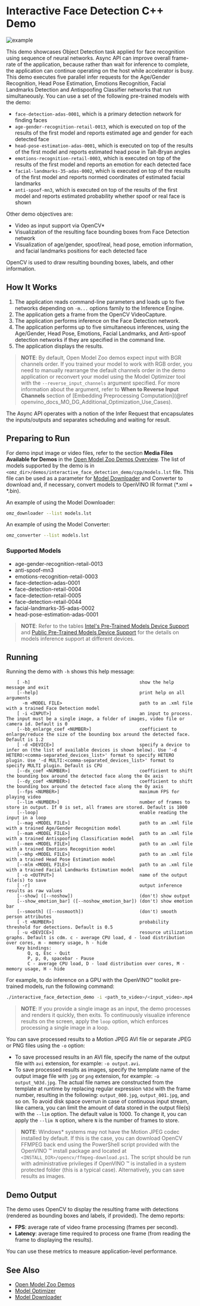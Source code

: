 # Interactive Face Detection C++ Demo

![example](../interactive_face_detection.gif)

This demo showcases Object Detection task applied for face recognition using sequence of neural networks.
Async API can improve overall frame-rate of the application, because rather than wait for inference to complete,
the application can continue operating on the host while accelerator is busy.
This demo executes five parallel infer requests for the Age/Gender Recognition, Head Pose Estimation, Emotions Recognition, Facial Landmarks Detection and Antispoofing Classifier networks that run simultaneously. You can use a set of the following pre-trained models with the demo:

* `face-detection-adas-0001`, which is a primary detection network for finding faces
* `age-gender-recognition-retail-0013`, which is executed on top of the results of the first model and reports estimated age and gender for each detected face
* `head-pose-estimation-adas-0001`, which is executed on top of the results of the first model and reports estimated head pose in Tait-Bryan angles
* `emotions-recognition-retail-0003`, which is executed on top of the results of the first model and reports an emotion for each detected face
* `facial-landmarks-35-adas-0002`, which is executed on top of the results of the first model and reports normed coordinates of estimated facial landmarks
* `anti-spoof-mn3`, which is executed on top of the results of the first model and reports estimated probability whether spoof or real face is shown

Other demo objectives are:

* Video as input support via OpenCV\*
* Visualization of the resulting face bounding boxes from Face Detection network
* Visualization of age/gender, spoof/real, head pose, emotion information, and facial landmarks positions for each detected face

OpenCV is used to draw resulting bounding boxes, labels, and other information.

## How It Works

1. The application reads command-line parameters and loads up to five networks depending on `-m...` options family to the Inference
Engine.
2. The application gets a frame from the OpenCV VideoCapture.
3. The application performs inference on the Face Detection network.
4. The application performs up to five simultaneous inferences, using the Age/Gender, Head Pose, Emotions, Facial Landmarks, and Anti-spoof detection networks if they are specified in the command line.
5. The application displays the results.

> **NOTE**: By default, Open Model Zoo demos expect input with BGR channels order. If you trained your model to work with RGB order, you need to manually rearrange the default channels order in the demo application or reconvert your model using the Model Optimizer tool with the `--reverse_input_channels` argument specified. For more information about the argument, refer to **When to Reverse Input Channels** section of [Embedding Preprocessing Computation](@ref openvino_docs_MO_DG_Additional_Optimization_Use_Cases).

The Async API operates with a notion of the Infer Request that encapsulates the inputs/outputs and separates scheduling and waiting for result.

## Preparing to Run

For demo input image or video files, refer to the section **Media Files Available for Demos** in the [Open Model Zoo Demos Overview](../../README.md).
The list of models supported by the demo is in `<omz_dir>/demos/interactive_face_detection_demo/cpp/models.lst` file.
This file can be used as a parameter for [Model Downloader](../../../tools/model_tools/README.md) and Converter to download and, if necessary, convert models to OpenVINO IR format (\*.xml + \*.bin).

An example of using the Model Downloader:

```sh
omz_downloader --list models.lst
```

An example of using the Model Converter:

```sh
omz_converter --list models.lst
```

### Supported Models

* age-gender-recognition-retail-0013
* anti-spoof-mn3
* emotions-recognition-retail-0003
* face-detection-adas-0001
* face-detection-retail-0004
* face-detection-retail-0005
* face-detection-retail-0044
* facial-landmarks-35-adas-0002
* head-pose-estimation-adas-0001

> **NOTE**: Refer to the tables [Intel's Pre-Trained Models Device Support](../../../models/intel/device_support.md) and [Public Pre-Trained Models Device Support](../../../models/public/device_support.md) for the details on models inference support at different devices.

## Running

Running the demo with `-h` shows this help message:

```
    [ -h]                                         show the help message and exit
    [--help]                                      print help on all arguments
      -m <MODEL FILE>                             path to an .xml file with a trained Face Detection model
    [ -i <INPUT>]                                 an input to process. The input must be a single image, a folder of images, video file or camera id. Default is 0
    [--bb_enlarge_coef <NUMBER>]                  coefficient to enlarge/reduce the size of the bounding box around the detected face. Default is 1.2
    [ -d <DEVICE>]                                specify a device to infer on (the list of available devices is shown below). Use '-d HETERO:<comma-separated_devices_list>' format to specify HETERO plugin. Use '-d MULTI:<comma-separated_devices_list>' format to specify MULTI plugin. Default is CPU
    [--dx_coef <NUMBER>]                          coefficient to shift the bounding box around the detected face along the Ox axis
    [--dy_coef <NUMBER>]                          coefficient to shift the bounding box around the detected face along the Oy axis
    [--fps <NUMBER>]                              maximum FPS for playing video
    [--lim <NUMBER>]                              number of frames to store in output. If 0 is set, all frames are stored. Default is 1000
    [--loop]                                      enable reading the input in a loop
    [--mag <MODEL FILE>]                          path to an .xml file with a trained Age/Gender Recognition model
    [--mam <MODEL FILE>]                          path to an .xml file with a trained Antispoofing Classification model
    [--mem <MODEL FILE>]                          path to an .xml file with a trained Emotions Recognition model
    [--mhp <MODEL FILE>]                          path to an .xml file with a trained Head Pose Estimation model
    [--mlm <MODEL FILE>]                          path to an .xml file with a trained Facial Landmarks Estimation model
    [ -o <OUTPUT>]                                name of the output file(s) to save
    [ -r]                                         output inference results as raw values
    [--show] ([--noshow])                         (don't) show output
    [--show_emotion_bar] ([--noshow_emotion_bar]) (don't) show emotion bar
    [--smooth] ([--nosmooth])                     (don't) smooth person attributes
    [ -t <NUMBER>]                                probability threshold for detections. Default is 0.5
    [ -u <DEVICE>]                                resource utilization graphs. Default is cdm. c - average CPU load, d - load distribution over cores, m - memory usage, h - hide
    Key bindings:
        Q, q, Esc - Quit
        P, p, 0, spacebar - Pause
        C - average CPU load, D - load distribution over cores, M - memory usage, H - hide
```

For example, to do inference on a GPU with the OpenVINO&trade; toolkit pre-trained models, run the following command:

```sh
./interactive_face_detection_demo -i <path_to_video>/<input_video>.mp4 -m <path_to_model>/face-detection-adas-0001.xml --mag <path_to_model>/age-gender-recognition-retail-0013.xml --mhp <path_to_model>/head-pose-estimation-adas-0001.xml --mem <path_to_model>/emotions-recognition-retail-0003.xml --mlm <path_to_model>/facial-landmarks-35-adas-0002.xml --mam <path_to_model>/anti-spoof-mn3.xml -d GPU
```

>**NOTE**: If you provide a single image as an input, the demo processes and renders it quickly, then exits. To continuously visualize inference results on the screen, apply the `loop` option, which enforces processing a single image in a loop.

You can save processed results to a Motion JPEG AVI file or separate JPEG or PNG files using the `-o` option:

* To save processed results in an AVI file, specify the name of the output file with `avi` extension, for example: `-o output.avi`.
* To save processed results as images, specify the template name of the output image file with `jpg` or `png` extension, for example: `-o output_%03d.jpg`. The actual file names are constructed from the template at runtime by replacing regular expression `%03d` with the frame number, resulting in the following: `output_000.jpg`, `output_001.jpg`, and so on.
To avoid disk space overrun in case of continuous input stream, like camera, you can limit the amount of data stored in the output file(s) with the `--lim` option. The default value is 1000. To change it, you can apply the `--lim N` option, where `N` is the number of frames to store.

>**NOTE**: Windows\* systems may not have the Motion JPEG codec installed by default. If this is the case, you can download OpenCV FFMPEG back end using the PowerShell script provided with the OpenVINO &trade; install package and located at `<INSTALL_DIR>/opencv/ffmpeg-download.ps1`. The script should be run with administrative privileges if OpenVINO &trade; is installed in a system protected folder (this is a typical case). Alternatively, you can save results as images.

## Demo Output

The demo uses OpenCV to display the resulting frame with detections (rendered as bounding boxes and labels, if provided).
The demo reports:

* **FPS**: average rate of video frame processing (frames per second).
* **Latency**: average time required to process one frame (from reading the frame to displaying the results).

You can use these metrics to measure application-level performance.

## See Also

* [Open Model Zoo Demos](../../README.md)
* [Model Optimizer](https://docs.openvino.ai/2023.0/openvino_docs_MO_DG_Deep_Learning_Model_Optimizer_DevGuide.html)
* [Model Downloader](../../../tools/model_tools/README.md)
